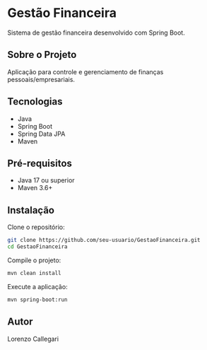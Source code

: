# Gestão Financeira

Sistema de gestão financeira desenvolvido com Spring Boot.

## Sobre o Projeto

Aplicação para controle e gerenciamento de finanças pessoais/empresariais.

## Tecnologias

- Java
- Spring Boot
- Spring Data JPA
- Maven

## Pré-requisitos

- Java 17 ou superior
- Maven 3.6+

## Instalação

Clone o repositório:
```bash
git clone https://github.com/seu-usuario/GestaoFinanceira.git
cd GestaoFinanceira
```

Compile o projeto:
```bash
mvn clean install
```

Execute a aplicação:
```bash
mvn spring-boot:run
```

## Autor

Lorenzo Callegari